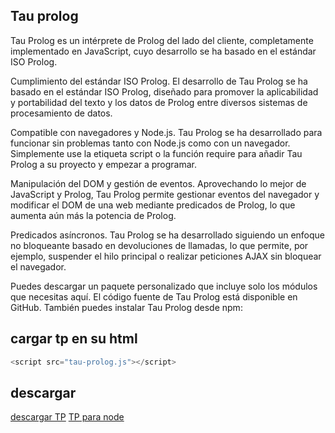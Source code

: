 ## Tau prolog

Tau Prolog es un intérprete de Prolog del lado del cliente, completamente implementado en JavaScript, cuyo desarrollo se ha basado en el estándar ISO Prolog.

Cumplimiento del estándar ISO Prolog. El desarrollo de Tau Prolog se ha basado en el estándar ISO Prolog, diseñado para promover la aplicabilidad y portabilidad del texto y los datos de Prolog entre diversos sistemas de procesamiento de datos.

Compatible con navegadores y Node.js. Tau Prolog se ha desarrollado para funcionar sin problemas tanto con Node.js como con un navegador. Simplemente use la etiqueta script o la función require para añadir Tau Prolog a su proyecto y empezar a programar.


Manipulación del DOM y gestión de eventos. Aprovechando lo mejor de JavaScript y Prolog, Tau Prolog permite gestionar eventos del navegador y modificar el DOM de una web mediante predicados de Prolog, lo que aumenta aún más la potencia de Prolog.

Predicados asíncronos. Tau Prolog se ha desarrollado siguiendo un enfoque no bloqueante basado en devoluciones de llamadas, lo que permite, por ejemplo, suspender el hilo principal o realizar peticiones AJAX sin bloquear el navegador.

Puedes descargar un paquete personalizado que incluye solo los módulos que necesitas aquí. El código fuente de Tau Prolog está disponible en GitHub. También puedes instalar Tau Prolog desde npm:

## cargar tp en su html

```js
<script src="tau-prolog.js"></script>
```

## descargar

[descargar TP](https://github.com/tau-prolog/tau-prolog)
[TP para node](https://www.npmjs.com/package/tau-prolog)